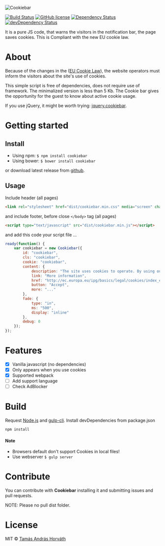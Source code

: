 ![Cookiebar](https://rawgit.com/icetee/cookiebar/master/img/cookiebar.svg "Cookiebar logo")

[![Build Status](https://img.shields.io/travis/icetee/cookiebar.svg)](https://travis-ci.org/icetee/cookiebar)
[![GitHub license](https://img.shields.io/badge/license-MIT-blue.svg)](https://raw.githubusercontent.com/icetee/cookiebar/master/LICENSE)
[![Dependency Status](https://david-dm.org/icetee/cookiebar.svg)](https://david-dm.org/icetee/cookiebar#info=dependencies&view=list)
[![devDependency Status](https://david-dm.org/icetee/cookiebar/dev-status.svg)](https://david-dm.org/icetee/cookiebar#info=devDependencies)

It is a pure JS code, that warns the visitors in the notification bar, the page saves cookies. This is Compliant with the new EU cookie law.

# About

Because of the changes in the ([EU Cookie Law](http://ec.europa.eu/ipg/basics/legal/cookies/index_en.htm)), the website operators must inform the visitors about the site's use of cookies.

This simple script is free of dependencies, does not require use of framework. The minimalized version is less than 5 Kb. The Cookie bar gives the opportunity for the guest to know about active cookie usage.

If you use jQuery, it might be worth trying: [jquery.cookiebar](https://github.com/delboy1978uk/jquery.cookiebar).

# Getting started

## Install

- Using npm: `$ npm install cookiebar`
- Using bower: `$ bower install cookiebar`

or download latest release from [github](https://github.com/icetee/cookie-bar/releases).

## Usage

Include header (all pages)

```html
<link rel="stylesheet" href="dist/cookiebar.min.css" media="screen" charset="utf-8">
```

and include footer, before close `</body>` tag (all pages)

```html
<script type="text/javascript" src="dist/cookiebar.min.js"></script>
```

and add this code your script file ...

```javascript
ready(function() {
    var cookiebar = new Cookiebar({
        id: "cookiebar",
        cls: "cookiebar",
        cookie: "cookiebar",
        content: {
            description: "The site uses cookies to operate. By using our services you agree to use the cookies!",
            link: "More information",
            href: "http://ec.europa.eu/ipg/basics/legal/cookies/index_en.htm",
            button: "Accept",
            more: "..."
        },
        fade: {
            type: "in",
            ms: "500",
            display: "inline"
        },
        debug: 0
    });
});
```

# Features

- [x] Vanilla javascript (no dependencies)
- [x] Only appears when you use cookies
- [x] Supported webpack
- [ ] Add support language
- [ ] Check AdBlocker

# Build

Request [Node.js](https://nodejs.org/en) and [gulp-cli](http://gulpjs.com). Install devDependencies from package.json

```bash
npm install
```

#### Note
- Browsers default don't support Cookies in local files!
- Use webserver `$ gulp server`

# Contribute

You can contribute with **Cookiebar** installing it and submitting issues and pull requests.

NOTE: Please no pull dist folder.

# License

MIT © [Tamás András Horváth](https://github.com/icetee)
